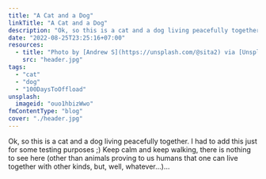 ```yaml
---
title: "A Cat and a Dog"
linkTitle: "A Cat and a Dog"
description: "Ok, so this is a cat and a dog living peacefully together. I had to add this just for some testing purposes ;) Keep calm and keep walking, there is nothing to see here…"
date: "2022-08-25T23:25:16+07:00"
resources:
  - title: "Photo by [Andrew S](https://unsplash.com/@sita2) via [Unsplash](https://unsplash.com/)"
    src: "header.jpg"
tags:
  - "cat"
  - "dog"
  - "100DaysToOffload"
unsplash:
  imageid: "ouo1hbizWwo"
fmContentType: "blog"
cover: "./header.jpg"
---
```


Ok, so this is a cat and a dog living peacefully together. I had to add this just for some testing purposes ;) Keep calm and keep walking, there is nothing to see here (other than animals proving to us humans that one can live together with other kinds, but, well, whatever…)…

